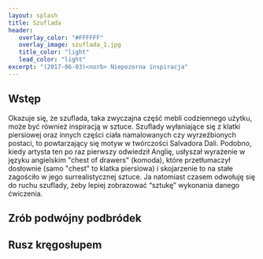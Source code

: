 ```yaml
---
layout: splash
title: Szuflada
header:
   overlay_color: "#FFFFFF"
   overlay_image: szuflada_1.jpg
   title_color: "light"
   lead_color: "light"
excerpt: "(2017-06-03)<norb> Niepozorna inspiracja"
---
```


## Wstęp

Okazuje się, że szuflada, taka zwyczajna część mebli codziennego użytku, może być również inspiracją w sztuce. Szuflady wyłaniające się z klatki piersiowej oraz innych części ciała namalowanych czy wyrzeźbionych postaci, to powtarzający się motyw w twórczości Salvadora Dali. Podobno, kiedy artysta ten po raz pierwszy odwiedził Anglię, usłyszał wyrażenie w języku angielskim "chest of drawers" (komoda), które przetłumaczył dosłownie (samo "chest" to klatka piersiowa) i skojarzenie to na stałe zagościło w jego surrealistycznej sztuce. 
Ja natomiast czasem odwołuję się do ruchu szuflady, żeby lepiej zobrazować “sztukę” wykonania danego ćwiczenia.

## Zrób podwójny podbródek

## Rusz kręgosłupem
